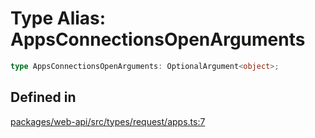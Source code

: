# Type Alias: AppsConnectionsOpenArguments

```ts
type AppsConnectionsOpenArguments: OptionalArgument<object>;
```

## Defined in

[packages/web-api/src/types/request/apps.ts:7](https://github.com/slackapi/node-slack-sdk/blob/7b348598b763c2b7545d1042b5f0429775cfa62c/packages/web-api/src/types/request/apps.ts#L7)
